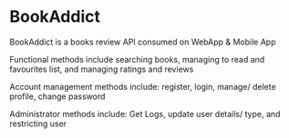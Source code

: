 BookAddict
==========

BookAddict is a books review API consumed on WebApp &amp; Mobile App

Functional methods include searching books, managing to read and favourites list, and managing ratings and reviews

Account management methods include: register, login, manage/ delete profile, change password

Administrator methods include: Get Logs, update user details/ type, and restricting user
